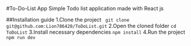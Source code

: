 #To-Do-List App
Simple Todo list application made with React js

##Installation guide
1.Clone the project ` git clone git@github.com:Lion786420/ToDoList.git`
2.Open the cloned folder `cd ToDoList`
3.Install necessary dependencies `npm install`
4.Run the project `npm run dev`
